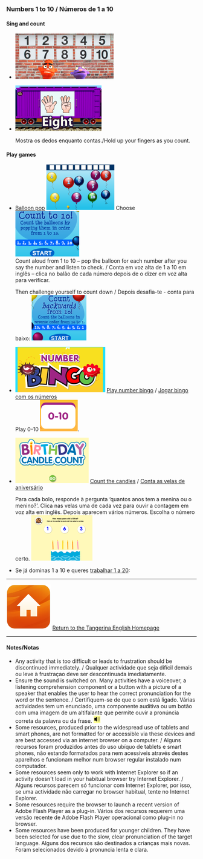 <head>
<!-- Global site tag (gtag.js) - Google Analytics -->
<script async src="https://www.googletagmanager.com/gtag/js?id=UA-110947112-3"></script>
<script>
  window.dataLayer = window.dataLayer || [];
  function gtag(){dataLayer.push(arguments);}
  gtag('js', new Date());

  gtag('config', 'UA-110947112-3');
</script>
</head>

### Numbers 1 to 10  / Números de 1 a 10

#### Sing and count

* [![pmno](/images/pmno.PNG)](https://www.youtube.com/watch?v=diMJIlv-4N0) 

* [![pt10](/images/pt10.PNG)](https://www.youtube.com/watch?v=KZPBpDdePO0)

   Mostra os dedos enquanto contas./Hold up your fingers as you count.
   
#### Play games

* [Balloon pop](http://www.sheppardsoftware.com/mathgames/earlymath/BalloonCount10.htm)  [![bapo5](/images/bapo5.PNG)](http://www.sheppardsoftware.com/mathgames/earlymath/BalloonCount10.htm) Choose ![bapo6](/images/bapo6.PNG)  
   Count aloud from 1 to 10 – pop the balloon for each number after you say the number and listen to check. / Conta em voz alta de 1 a 10 em inglês – clica no balão de cada número depois de o dizer em voz alta para verificar.  
  
   Then challenge yourself to count down / Depois desafia-te - conta para baixo: ![bapo7](/images/bapo7.PNG)  

* [![nobi1](/images/nobi1.PNG)]( http://www.abcya.com/number_bingo.htm) [Play number bingo]( http://www.abcya.com/number_bingo.htm) / [Jogar bingo com os números]( http://www.abcya.com/number_bingo.htm)  
   Play 0-10  ![nobi3](/images/nobi3.PNG).

* [![nocc1](/images/nocc1.PNG)](http://www.abcya.com/kindergarten_counting.htm ) [Count the candles](http://www.abcya.com/kindergarten_counting.htm) / [Conta as velas de aniversário](http://www.abcya.com/kindergarten_counting.htm)  

   Para cada bolo, responde à pergunta ‘quantos anos tem a menina ou o menino?’. Clica nas velas uma de cada vez para ouvir a contagem em voz alta em inglês. Depois aparecem vários números. Escolha o número certo. [![nocc2](/images/nocc2.PNG)](http://www.abcya.com/kindergarten_counting.htm)  

<!--* [![ssno1](/images/ssno1.PNG)](http://www.sheppardsoftware.com/preschool/ngames/numbers.htm) [Count the toys](http://www.sheppardsoftware.com/preschool/ngames/numbers.htm) / [Conta os brinquedos](http://www.sheppardsoftware.com/preschool/ngames/numbers.htm)  

   1ª parte: Para cada número, ouve e.g. ‘one duck’ (um pato), clica na seta vermelho e responde à pergunta e.g. ‘Which picture has 1 duck?’ (Qual das imagens tem 1 pato?) por clicar na imagem certa.  

   2ª parte: Em cada ecrã, conta os brinquedos em voz alta em inglês, escolha o número certo e ouvirás o número em voz alta para verificar a tua contagem.  

   Nota: Podes desligar a música de fundo clicando no símbolo [![ssno4](/images/ssno4.PNG)]-->  

* Se já dominas 1 a 10 e queres [trabalhar 1 a 20](https://tangerina-pt.github.io/English/Number_B_II):  
   
***
[![home](/images/home.PNG)](https://tangerina-pt.github.io/English) [Return to the Tangerina English Homepage](https://tangerina-pt.github.io/English)

***

#### Notes/Notas
* Any activity that is too difficult or leads to frustration should be discontinued immediately. / Qualquer actividade que seja difícil demais ou leve à frustraçao deve ser descontinuada imediatamente.
* Ensure the sound is switched on. Many activities have a voiceover, a listening comprehension component or a button with a picture of a speaker that enables the user to hear the correct pronunciation for the word or the sentence. / Certifiquem-se de que o som está ligado. Várias actividades tem um enunciado, uma componente auditiva ou um botão com uma imagem de um altifalante que permite ouvir a pronúncia correta da palavra ou da frase. ![spkr2](/images/spkr2.PNG)
* Some resources, produced prior to the widespread use of tablets and smart phones, are not formatted for or accessible via these devices and are best accessed via an internet browser on a computer. / Alguns recursos foram produzidos antes do uso ubíquo de tablets e smart phones, não estando formatados para nem acessíveis através destes aparelhos e funcionam melhor num browser regular instalado num computador.
* Some resources seem only to work with Internet Explorer so if an activity doesn't load in your habitual browser try Internet Explorer. / Alguns recursos parecem só funcionar com Internet Explorer, por isso, se uma actividade não carregar no browser habitual, tente no Internet Explorer.
* Some resources require the browser to launch a recent version of Adobe Flash Player as a plug-in. Vários dos recursos requerem uma versão recente de Adobe Flash Player operacional como plug-in no browser.
* Some resources have been produced for younger children. They have been selected for use due to the slow, clear pronunciation of the target language. Alguns dos recursos são destinados a crianças mais novas. Foram selecionados devido à pronuncia lenta e clara.
